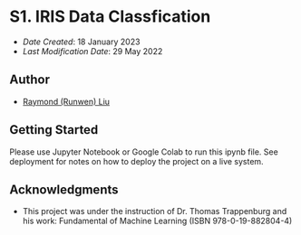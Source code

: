 <!--- The following README.md sample file was adapted from https://gist.github.com/PurpleBooth/109311bb0361f32d87a2#file-readme-template-md by Gabriella Mosquera for academic use ---> 
<!--- You may delete any comments in this sample README.md file. If needing to use as a .txt file then simply delete all comments, edit as needed, and save as a README.txt file --->

# S1. IRIS Data Classfication


* *Date Created*: 18 January 2023
* *Last Modification Date*: 29 May 2022

## Author

* [Raymond (Runwen) Liu](Raymond.Liu@dal.ca) 



## Getting Started

Please use Jupyter Notebook or Google Colab to run this ipynb file.
See deployment for notes on how to deploy the project on a live system.




## Acknowledgments

* This project was under the instruction of Dr. Thomas Trappenburg and his work: Fundamental of Machine Learning (ISBN 978-0-19-882804-4)

